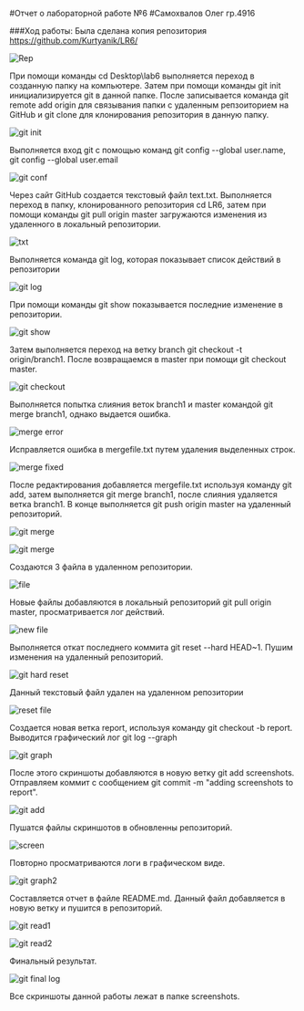 #Отчет о лабораторной работе №6
#Самохвалов Олег гр.4916

###Ход работы:
Была сделана копия репозитория https://github.com/Kurtyanik/LR6/

![Rep](screenshots/1.png)

При помощи команды cd Desktop\lab6 выполняется переход в созданную папку на компьютере. Затем при помощи команды git init инициализируется git в данной папке. После записывается команда git remote add origin для связывания папки с удаленным репзоиторием на GitHub и git clone для клонирования репозитория в данную папку. 

![git init](screenshots/2.png)

Выполняется вход git с помощью команд git config --global user.name, git config --global user.email

![git conf](screenshots/0.png)

Через сайт GitHub создается текстовый файл text.txt. Выполняется переход в папку, клонированного репозитория cd LR6, затем при помощи команды git pull origin master загружаются изменения из удаленного в локальный репозитории.

![txt](screenshots/3.png)

Выполняется команда git log, которая показывает список действий в репозитории

![git log](screenshots/4.png)

При помощи команды git show показывается последние изменение в репозитории.

![git show](screenshots/5.png)

Затем выполняется переход на ветку branch git checkout -t origin/branch1. После возвращаемся в master при помощи git checkout master.

![git checkout](screenshots/6.png)

Выполняется попытка слияния веток branch1 и master командой git merge branch1, однако выдается ошибка.

![merge error](screenshots/7.png)

Исправляется ошибка в mergefile.txt путем удаления выделенных строк.

![merge fixed](screenshots/8.png)

После редактирования добавляется mergefile.txt используя команду git add, затем выполняется git merge branch1, после слияния удаляется ветка branch1. В конце выполняется git push origin master на удаленный репозиторий.

![git merge](screenshots/9.png)

![git merge](screenshots/10.png)

Создаются 3 файла в удаленном репозитории.

![file](screenshots/11.png)

Новые файлы добавляются в локальный репозиторий git pull origin master, просматривается лог действий.

![new file](screenshots/12.png)

Выполняется откат последнего коммита git reset --hard HEAD~1. Пушим изменения на удаленный репозиторий.

![git hard reset](screenshots/13.png) 

Данный текстовый файл удален на удаленном репозитории

![reset file](screenshots/14.png)

Создается новая ветка report, используя команду git checkout -b report. Выводится графический лог git log --graph

![git graph](screenshots/18.png)

После этого скриншоты добавляются в новую ветку git add screenshots. Отправляем коммит с сообщением git commit -m "adding screenshots to report". 

![git add](screenshots/15.png)

Пушатся файлы скриншотов в обновленны репозиторий.

![screen](screenshots/16.png)

Повторно просматриваются логи в графическом виде.

![git graph2](screenshots/17.png)

Составляется отчет в файле README.md. Данный файл добавляется в новую ветку и пушится в репозиторий.

![git read1](screenshots/20.png)

![git read2](screenshots/21.png)

Финальный результат.

![git final log](screenshots/19.png)

Все скриншоты данной работы лежат в папке screenshots.
